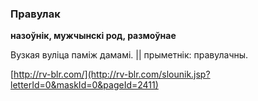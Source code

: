 ### Правулак
**назоўнік, мужчынскі род, размоўнае**

Вузкая вуліца паміж дамамі. || прыметнік: правулачны.

<a rel="author">[http://rv-blr.com/](http://rv-blr.com/slounik.jsp?letterId=0&maskId=0&pageId=2411)</a>
